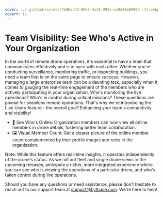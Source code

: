 ```yaml
---
cover: ../.gitbook/assets/7b86ac73-0035-4a35-993b-ea8d18e88903 (1).webp
coverY: 11
---
```


# Team Visibility: See Who's Active in Your Organization

In the world of remote drone operations, it's essential to have a team that communicates effectively and is in sync with each other. Whether you're conducting surveillance, monitoring traffic, or inspecting buildings, you need a team that is on the same page to ensure success. However, managing a large enterprise team can be a daunting task, especially when it comes to gauging the real-time engagement of the members who are actively participating in your organization. Who's monitoring the live operations? Who's in control during critical missions? These questions are pivotal for seamless remote operations. That's why we're introducing the Live Users feature - the overall goal? Enhancing your team's connectivity and visibility!

* 👥 See Who's Online: Organization members can now view all online members in drone details, fostering better team collaboration.
* 🖼️ Visual Member Count: Get a clearer picture of the online member count complemented by their profile images and roles in the organization.

Note: While this feature offers real-time insights, it operates independently of the drone's status. As we roll out fleet and single drone views in the upcoming releases, anticipate a richer, more integrated experience where you can see who is viewing the operations of a particular drone, and who's taken control during live operations.

Should you have any questions or need assistance, please don't hesitate to reach out to our support team at [support@flytbase.com](mailto:support@flytbase.com). We're here to help!

